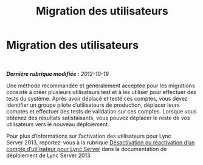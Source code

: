 ﻿---
title: Migration des utilisateurs
TOCTitle: Migration des utilisateurs
ms:assetid: 4c0391e4-bf50-47bd-b4d4-213ae8055584
ms:mtpsurl: https://technet.microsoft.com/fr-fr/library/JJ204876(v=OCS.15)
ms:contentKeyID: 49297131
ms.date: 05/20/2016
mtps_version: v=OCS.15
ms.translationtype: HT
---

# Migration des utilisateurs

 

_**Dernière rubrique modifiée :** 2012-10-19_

Une méthode recommandée et généralement acceptée pour les migrations consiste à créer plusieurs utilisateurs test et à les utiliser pour effectuer des tests du système. Après avoir déplacé et testé ces comptes, vous devez identifier un groupe pilote d’utilisateurs de production, déplacer leurs comptes et effectuer des tests de validation sur ces comptes. Lorsque vous obtenez des résultats satisfaisants, vous pouvez déplacer le reste de vos utilisateurs vers le nouveau déploiement.

Pour plus d’informations sur l’activation des utilisateurs pour Lync Server 2013, reportez-vous à la rubrique [Désactivation ou réactivation d’un compte d’utilisateur pour Lync Server](lync-server-2013-disable-or-re-enable-user-account-for-lync-server.md) dans la documentation de déploiement de Lync Server 2013.

